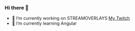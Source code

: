 ### Hi there 👋

- 🔭 I’m currently working on STREAMOVERLAYS [My Twitch](http://twitch.tv/portaalgaming)
- 🌱 I’m currently learning Angular

<!--
**daanbreur/daanbreur** is a ✨ _special_ ✨ repository because its `README.md` (this file) appears on your GitHub profile.

Here are some ideas to get you started:

- 🔭 I’m currently working on ...
- 🌱 I’m currently learning ...
- 👯 I’m looking to collaborate on ...
- 🤔 I’m looking for help with ...
- 💬 Ask me about ...
- 📫 How to reach me: ...
- 😄 Pronouns: ...
- ⚡ Fun fact: ...
-->
